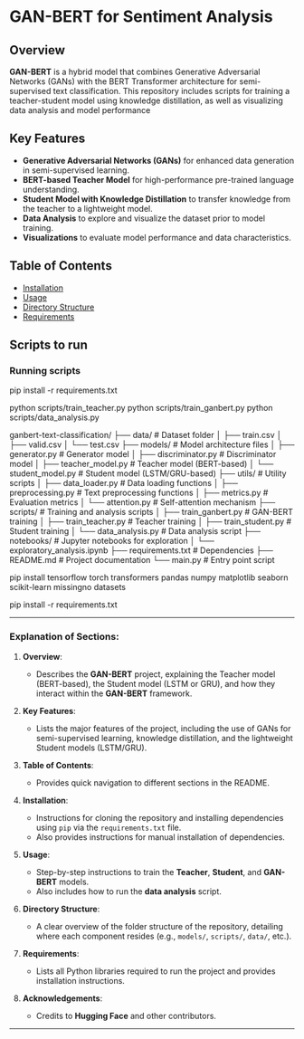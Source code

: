# GAN-BERT for Sentiment Analysis

## Overview
**GAN-BERT** is a hybrid model that combines Generative Adversarial Networks (GANs) with the BERT Transformer architecture for semi-supervised text classification. This repository includes scripts for training a teacher-student model using knowledge distillation, as well as visualizing data analysis and model performance

## Key Features
- **Generative Adversarial Networks (GANs)** for enhanced data generation in semi-supervised learning.
- **BERT-based Teacher Model** for high-performance pre-trained language understanding.
- **Student Model with Knowledge Distillation** to transfer knowledge from the teacher to a lightweight model.
- **Data Analysis** to explore and visualize the dataset prior to model training.
- **Visualizations** to evaluate model performance and data characteristics.

## Table of Contents
- [Installation](#installation)
- [Usage](#usage)
- [Directory Structure](#directory-structure)
- [Requirements](#requirements)
## Scripts to run

### Running scripts
pip install -r requirements.txt

python scripts/train_teacher.py
python scripts/train_ganbert.py
python scripts/data_analysis.py


ganbert-text-classification/
├── data/                   # Dataset folder
│   ├── train.csv
│   ├── valid.csv
│   └── test.csv
├── models/                 # Model architecture files
│   ├── generator.py        # Generator model
│   ├── discriminator.py    # Discriminator model
│   ├── teacher_model.py    # Teacher model (BERT-based)
│   └── student_model.py    # Student model (LSTM/GRU-based)
├── utils/                  # Utility scripts
│   ├── data_loader.py      # Data loading functions
│   ├── preprocessing.py    # Text preprocessing functions
│   ├── metrics.py          # Evaluation metrics
│   └── attention.py        # Self-attention mechanism
├── scripts/                # Training and analysis scripts
│   ├── train_ganbert.py    # GAN-BERT training
│   ├── train_teacher.py    # Teacher training
│   ├── train_student.py    # Student training
│   └── data_analysis.py    # Data analysis script
├── notebooks/              # Jupyter notebooks for exploration
│   └── exploratory_analysis.ipynb
├── requirements.txt        # Dependencies
├── README.md               # Project documentation
└── main.py                 # Entry point script




pip install tensorflow torch transformers pandas numpy matplotlib seaborn scikit-learn missingno datasets


pip install -r requirements.txt


---

### **Explanation of Sections:**

1. **Overview**: 
   - Describes the **GAN-BERT** project, explaining the Teacher model (BERT-based), the Student model (LSTM or GRU), and how they interact within the **GAN-BERT** framework.

2. **Key Features**: 
   - Lists the major features of the project, including the use of GANs for semi-supervised learning, knowledge distillation, and the lightweight Student models (LSTM/GRU).

3. **Table of Contents**: 
   - Provides quick navigation to different sections in the README.

4. **Installation**:
   - Instructions for cloning the repository and installing dependencies using `pip` via the `requirements.txt` file.
   - Also provides instructions for manual installation of dependencies.

5. **Usage**:
   - Step-by-step instructions to train the **Teacher**, **Student**, and **GAN-BERT** models.
   - Also includes how to run the **data analysis** script.

6. **Directory Structure**:
   - A clear overview of the folder structure of the repository, detailing where each component resides (e.g., `models/`, `scripts/`, `data/`, etc.).

7. **Requirements**:
   - Lists all Python libraries required to run the project and provides installation instructions.


8. **Acknowledgements**:
   - Credits to **Hugging Face** and other contributors.

---


